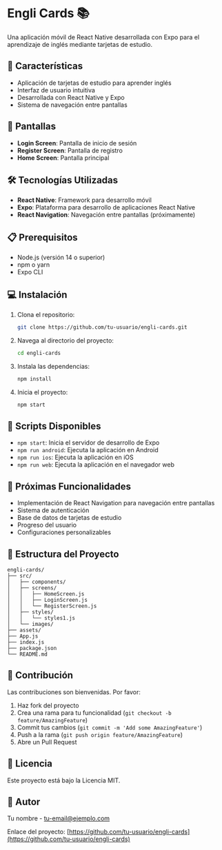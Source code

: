 # Engli Cards 📚

Una aplicación móvil de React Native desarrollada con Expo para el aprendizaje de inglés mediante tarjetas de estudio.

## 🚀 Características

- Aplicación de tarjetas de estudio para aprender inglés
- Interfaz de usuario intuitiva
- Desarrollada con React Native y Expo
- Sistema de navegación entre pantallas

## 📱 Pantallas

- **Login Screen**: Pantalla de inicio de sesión
- **Register Screen**: Pantalla de registro
- **Home Screen**: Pantalla principal

## 🛠️ Tecnologías Utilizadas

- **React Native**: Framework para desarrollo móvil
- **Expo**: Plataforma para desarrollo de aplicaciones React Native
- **React Navigation**: Navegación entre pantallas (próximamente)

## 📋 Prerequisitos

- Node.js (versión 14 o superior)
- npm o yarn
- Expo CLI

## 💻 Instalación

1. Clona el repositorio:
   ```bash
   git clone https://github.com/tu-usuario/engli-cards.git
   ```

2. Navega al directorio del proyecto:
   ```bash
   cd engli-cards
   ```

3. Instala las dependencias:
   ```bash
   npm install
   ```

4. Inicia el proyecto:
   ```bash
   npm start
   ```

## 📝 Scripts Disponibles

- `npm start`: Inicia el servidor de desarrollo de Expo
- `npm run android`: Ejecuta la aplicación en Android
- `npm run ios`: Ejecuta la aplicación en iOS
- `npm run web`: Ejecuta la aplicación en el navegador web

## 🔧 Próximas Funcionalidades

- Implementación de React Navigation para navegación entre pantallas
- Sistema de autenticación
- Base de datos de tarjetas de estudio
- Progreso del usuario
- Configuraciones personalizables

## 📁 Estructura del Proyecto

```
engli-cards/
├── src/
│   ├── components/
│   ├── screens/
│   │   ├── HomeScreen.js
│   │   ├── LoginScreen.js
│   │   └── RegisterScreen.js
│   ├── styles/
│   │   └── styles1.js
│   └── images/
├── assets/
├── App.js
├── index.js
├── package.json
└── README.md
```

## 🤝 Contribución

Las contribuciones son bienvenidas. Por favor:

1. Haz fork del proyecto
2. Crea una rama para tu funcionalidad (`git checkout -b feature/AmazingFeature`)
3. Commit tus cambios (`git commit -m 'Add some AmazingFeature'`)
4. Push a la rama (`git push origin feature/AmazingFeature`)
5. Abre un Pull Request

## 📄 Licencia

Este proyecto está bajo la Licencia MIT.

## 👤 Autor

Tu nombre - [tu-email@ejemplo.com](mailto:tu-email@ejemplo.com)

Enlace del proyecto: [https://github.com/tu-usuario/engli-cards](https://github.com/tu-usuario/engli-cards)
